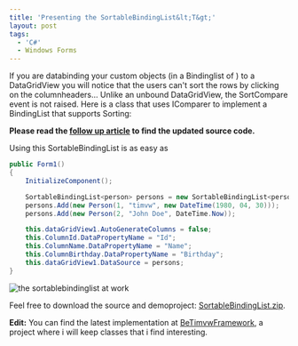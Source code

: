 ```yaml
---
title: 'Presenting the SortableBindingList&lt;T&gt;'
layout: post
tags:
  - 'C#'
  - Windows Forms
---
```

If you are databinding your custom objects (in a Bindinglist of <T>) to a DataGridView you will notice that the users can't sort the rows by clicking on the columnheaders... Unlike an unbound DataGridView, the SortCompare event is not raised. Here is a class that uses IComparer to implement a BindingList that supports Sorting:

**Please read the [follow up article](http://www.timvw.be/presenting-the-sortablebindinglistt-take-two/) to find the updated source code.**

Using this SortableBindingList is as easy as

```csharp
public Form1()
{
	InitializeComponent();

	SortableBindingList<person> persons = new SortableBindingList<person>();
	persons.Add(new Person(1, "timvw", new DateTime(1980, 04, 30)));
	persons.Add(new Person(2, "John Doe", DateTime.Now));

	this.dataGridView1.AutoGenerateColumns = false;
	this.ColumnId.DataPropertyName = "Id";
	this.ColumnName.DataPropertyName = "Name";
	this.ColumnBirthday.DataPropertyName = "Birthday";
	this.dataGridView1.DataSource = persons;
}
```
  

  
![the sortablebindinglist at work](http://www.timvw.be/wp-content/images/sortablebindinglist.gif)

Feel free to download the source and demoproject: [SortableBindingList.zip](http://www.timvw.be/wp-content/code/csharp/SortableBindingList.zip).

**Edit:** You can find the latest implementation at [BeTimvwFramework](http://www.codeplex.com/BeTimvwFramework), a project where i will keep classes that i find interesting.

